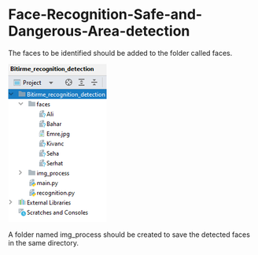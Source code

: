 # Face-Recognition-Safe-and-Dangerous-Area-detection
The faces to be identified should be added to the folder called faces.

![File system](face_recognition.PNG)


A folder named img_process should be created to save the detected faces in the same directory.
